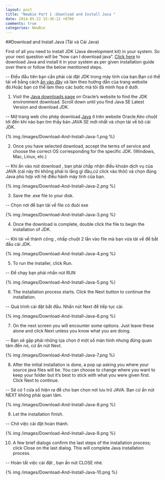 ```yaml
---
layout: post
title: "Newbie Part 1 :Download and Install Java "
date: 2014-05-22 15:36:12 +0700
comments: true
categories: NewBie
---
```


##Download and Install Java (Tải và Cài Java)

First of all you need to install JDK (Java development kit) in your system. So your next question will be “how can I download java”. [Click here](http://www.oracle.com/technetwork/java/javase/downloads/index.html) to download Java and install it in your system as per given installation guide over there or follow the below mentioned steps.

-- Điều đầu tiên bạn cần phải cài đặt JDK trong máy tính của bạn.Bạn có thể tải về bằng cách [ấn vào đây](http://www.oracle.com/technetwork/java/javase/downloads/index.html) và làm theo hướng dẫn của trang website đó.Hoặc bạn có thể làm theo các bước mà tôi đã minh họa ở dưới.

1) Visit the [Java downloads page](http://www.oracle.com/technetwork/java/javase/downloads/index.html) on Oracle’s website to find the JDK environment download. Scroll down until you find Java SE Latest Version and download JDK.

-- Mở trang web cho phép download [Java](http://www.oracle.com/technetwork/java/javase/downloads/index.html) ở trên website Oracle.Kéo chuột tới đến khi nào bạn tìm thấy bản JAVA SE mới nhất và chọn tải về bộ cài JDK. 

{% img /images/Download-And-Install-Java-1.png %}

2) Once you have selected download, accept the terms of service and choose the correct OS corresponding for the specific JDK. (Windows, Mac, Linux, etc.)

-- Khi ấn vào nút download , bạn phải chấp nhận điều khoản dịch vụ của JAVA (cái này thì không phải lo lắng gì đâu,cứ click vào thôi) và chọn đúng Java phù hợp với hệ điều hành máy tính của bạn.

{% img /images/Download-And-Install-Java-2.png %}

3) Save the .exe file to your disk.

-- Chọn nơi để bạn tải về file có đuôi exe

{% img /images/Download-And-Install-Java-3.png %}

4) Once the download is complete, double click the file to begin the installation of JDK.

-- Khi tải về thành công , nhấp chuột 2 lần vào file mà bạn vừa tải về để bắt đầu cài JDK.

{% img /images/Download-And-Install-Java-4.png %}

5) To run the installer, click Run.

-- Để chạy bạn phải nhấn nút RUN

{% img /images/Download-And-Install-Java-5.png %}

6) The installation process starts. Click the Next button to continue the installation.

-- Quá trình cài đặt bắt đầu. Nhấn nút Next để tiếp tục cài.

{% img /images/Download-And-Install-Java-6.png %}

7) On the next screen you will encounter some options. Just leave these alone and click Next unless you know what you are doing.

-- Bạn sẽ gặp phải những lựa chọn ở một số màn hình nhưng đừng quan tâm đến nó, cứ ấn nút Next.

{% img /images/Download-And-Install-Java-7.png %}

8) After the initial installation is done, a pop up asking you where your source java files will be. You can choose to change where you want to keep your folder but it’s best to stick with what you were given first. Click Next to continue.

-- Sẽ có 1 cửa sổ hiện ra để cho bạn chọn nơi lưu trữ JAVA. Bạn cứ ấn nút NEXT không phải quan tâm.

{% img /images/Download-And-Install-Java-8.png %}

9) Let the installation finish.

-- Chờ việc cài đặt hoàn thành.

{% img /images/Download-And-Install-Java-9.png %}

10) A few brief dialogs confirm the last steps of the installation process; click Close on the last dialog. This will complete Java installation process.

-- Hoàn tất việc cài đặt , bạn ấn nút CLOSE nhé.

{% img /images/Download-And-Install-Java-10.png %}